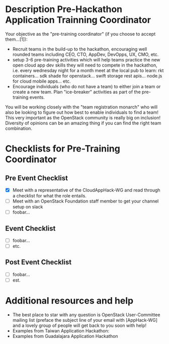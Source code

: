 # Description Pre-Hackathon Application Trainning Coordinator

Your objective as the "pre-training coordinator" (if you choose to accept them...[1]):
 * Recruit teams in the build-up to the hackathon, encouraging well rounded teams including CEO, CTO, AppDev, DevOpps, UX, CMO, etc.
 * setup 3-6 pre-training activities which will help teams practice the new open cloud app dev skills they will need to compete in the hackathon, i.e. every wednesday night for a month meet at the local pub to learn: rkt containers... sdk shade for openstack... swift storage rest apis... node.js for cloud mobile apps... etc.
 * Encourage individuals (who do not have a team) to either join a team or create a new team.  Plan "ice-breaker" activities as part of the pre-training events.

You will be working closely with the "team registration monarch" who will also be looking to figure out how best to enable individuals to find a team!  This very important as the OpenStack community is really big on inclusion!  Diversity of opinions can be an amazing thing if you can find the right team combination.

# Checklists for Pre-Training Coordinator

## Pre Event Checklist

- [X] Meet with a representative of the CloudAppHack-WG and read through a checklist for what the role entails.
- [ ] Meet with an OpenStack Foundation staff member to get your channel setup on slack
- [ ] foobar...

## Event Checklist

- [ ] foobar...
- [ ] etc.

## Post Event Checklist

- [ ] foobar...
- [ ] est.

# Additional resources and help

 * The best place to star with any question is OpenStack User-Committee mailing list (preface the subject line of your email with [AppHack-WG] and a lovely group of people will get back to you soon with help!
 * Examples from Taiwan Application Hackathon: 
 * Examples from Guadalajara Application Hackathon
